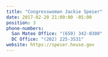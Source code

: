 ```yaml
---
title: "​Congresswoman Jackie Speier"
date: 2017-02-20 21:09:00 -05:00
position: 3
phone-numbers:
  San Mateo Office: "(650) 342-0300"
  DC Office: "(202) 225-3531"
website: https://speier.house.gov
---
```


